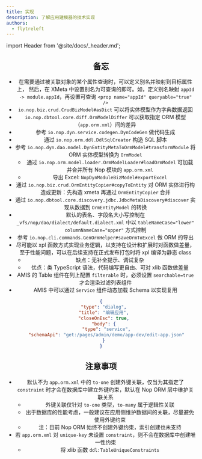 ```yaml
---
title: 实现
description: 了解应用建模器的技术实现
authors:
  - flytreleft
---
```


import Header from '@site/docs/\_header.md';

<Header />

## 备忘

- 在需要通过被关联对象的某个属性查询时，可以定义别名并映射到目标属性上，
  然后，在 XMeta 中设置别名为可查询的即可。如，定义别名映射
  `appId -> module.appId`，再设置可查询
  `<prop name="appId" queryable="true" />`
- `io.nop.biz.crud.CrudBizModel#asDict` 可以将实体模型作为字典数据返回
- `io.nop.dbtool.core.diff.OrmModelDiffer` 可以获取指定
  ORM 模型（`app.orm.xml`）间的差异
- 参考 `io.nop.dyn.service.codegen.DynCodeGen` 做代码生成
- 通过 `io.nop.orm.ddl.DdlSqlCreator` 构造 SQL 脚本
- 参考 `io.nop.dyn.dao.model.DynEntityMetaToOrmModel#transformModule`
  将 ORM 实体模型转换为 `OrmModel`
  - 通过 `io.nop.orm.model.loader.OrmModelLoader#loadOrmModel`
    可加载并合并所有 Nop 模块的 `app.orm.xml`
  - 导出 Excel: `NopDynModuleBizModel#exportExcel`
- 通过 `io.nop.biz.crud.OrmEntityCopier#copyToEntity`
  对 ORM 实体进行构造或更新：先构造 xmeta 再通过 `OrmEntityCopier` 合并
- 通过 `io.nop.dbtool.core.discovery.jdbc.JdbcMetaDiscovery#discover`
  实现从数据到 `OrmEntityModel` 的转换
- 默认的表名、字段名大小写控制在 `_vfs/nop/dao/dialect/default.dialect.xml`
  中以 `tableNameCase="lower" columnNameCase="upper"` 方式控制
- 参考 `io.nop.cli.commands.GenOrmHelper#saveOrmToExcel` 做 ORM 的导出
- 尽可能以 xpl 函数方式实现业务逻辑，以支持在设计和扩展时对函数做差量，
  至于性能问题，可以在后续支持在正式发布打包时将 xpl 编译为静态 class
  - 缺点：无补全提示、调试复杂
  - 优点：类 TypeScript 语法，代码编写更自由、可对 xlib 函数做差量
- AMIS 的 Table 组件在列上配置 `filterable` 时，必须设置
  `searchable=true` 才会渲染过滤列表组件
- AMIS 中可以通过 `Service` 组件动态加载 Schema 以实现复用

```json
{
  "type": "dialog",
  "title": "编辑应用",
  "closeOnEsc": true,
  "body": {
    "type": "service",
    "schemaApi": "get:/pages/admin/demo/app-dev/edit-app.json"
  }
}
```

## 注意事项

- 默认不为 `app.orm.xml` 中的 `to-one` 创建外键关联，仅当为其指定了
  `constraint` 时才会在数据库中建立外键约束，默认在 Nop ORM 层中维护关联关系
  - 外键关联仅针对 `to-one` 类型，`to-many` 属于逻辑性关联
  - 出于数据库的性能考虑，一般建议在应用侧维护数据间的关联，尽量避免使用外键约束
  - 注：目前 Nop ORM 始终不创建外键约束，索引创建也未支持
- 若 `app.orm.xml` 对 `unique-key` 未设置 `constraint`，则不会在数据库中创建唯一性约束
  - 将 xlib 函数 `ddl:TableUniqueConstraints`
